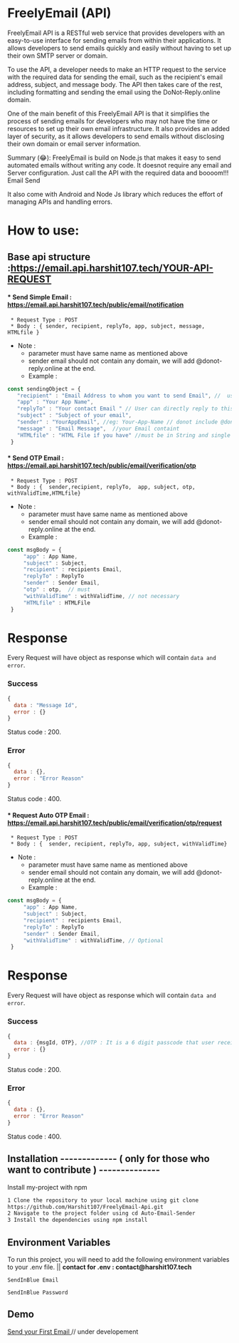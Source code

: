 
# FreelyEmail (API)

FreelyEmail API is a RESTful web service that provides developers with an easy-to-use interface for sending emails from within their applications. It allows developers to send emails quickly and easily without having to set up their own SMTP server or domain.

To use the API, a developer needs to make an HTTP request to the service with the required data for sending the email, such as the recipient's email address, subject, and message body. The API then takes care of the rest, including formatting and sending the email using the DoNot-Reply.online domain.

One of the main benefit of this FreelyEmail API is that it simplifies the process of sending emails for developers who may not have the time or resources to set up their own email infrastructure. It also provides an added layer of security, as it allows developers to send emails without disclosing their own domain or email server information.

Summary (😂):
FreelyEmail is build on Node.js that makes it easy to send automated emails without writing any code. It doesnot require any email and Server configuration. Just call the API with the required data and boooom!!! Email Send 


It also come with Android and Node Js library which reduces the effort of managing APIs and handling errors.

# How to use:

## Base api structure  :https://email.api.harshit107.tech/YOUR-API-REQUEST

  
  #### * Send Simple Email :  https://email.api.harshit107.tech/public/email/notification
  ```
   * Request Type : POST
   * Body : { sender, recipient, replyTo, app, subject, message, HTMLfile }
 ```
  * Note : 
    * parameter must have same name as mentioned above
    * sender email should not contain any domain, we will add @donot-reply.online at the end.
    * Example : 
   ``` JavaScript
   const sendingObject = {
      "recipient" : "Email Address to whom you want to send Email", //  use Array of String for multiple email
      "app" : "Your App Name", 
      "replyTo" : "Your contact Email " // User can directly reply to this email
      "subject" : "Subject of your email",
      "sender" : "YourAppEmail", //eg: Your-App-Name // donot include @donot-reply.online // no space or special char
      "message" : "Email Message",  //your Email containt
      "HTMLfile" : "HTML File if you have" //must be in String and single html formate  
    } 
  ```
  
   
  #### * Send OTP Email : https://email.api.harshit107.tech/public/email/verification/otp
  ```
   * Request Type : POST
   * Body : {  sender,recipient, replyTo,  app, subject, otp, withValidTime,HTMLfile}
 ```
  * Note : 
    * parameter must have same name as mentioned above
    * sender email should not contain any domain, we will add @donot-reply.online at the end.
    * Example : 
   ``` JavaScript
  const msgBody = {
        "app" : App Name,
        "subject" : Subject,
        "recipient" : recipients Email,
        "replyTo" : ReplyTo
        "sender" : Sender Email,
        "otp" : otp,  // must 
        "withValidTime" : withValidTime, // not necessary 
        "HTMLfile" : HTMLFile
    }
  ```
  
  # Response
  
  Every Request will have object as response which will contain `data and error`.
  
  ### Success
  ``` JavaScript
  {
    data : "Message Id",
    error : {}
  }
  
  ```
  Status code  : 200.
  
  ### Error
  ``` JavaScript
  {
    data : {},
    error : "Error Reason"
  }
  
  ```
  Status code  : 400.
  
  
  
   
  #### * Request Auto OTP Email : https://email.api.harshit107.tech/public/email/verification/otp/request
  ```
   * Request Type : POST
   * Body : {  sender, recipient, replyTo, app, subject, withValidTime}
 ```
  * Note : 
    * parameter must have same name as mentioned above
    * sender email should not contain any domain, we will add @donot-reply.online at the end.
    * Example : 
   ``` JavaScript
  const msgBody = {
        "app" : App Name,
        "subject" : Subject,
        "recipient" : recipients Email,
        "replyTo" : ReplyTo
        "sender" : Sender Email,
        "withValidTime" : withValidTime, // Optional 
    }
  ```
  
  # Response
  
  Every Request will have object as response which will contain `data and error`.
  
  ### Success
  ``` JavaScript
  {
    data : {msgId, OTP}, //OTP : It is a 6 digit passcode that user received in mail, so use this OTP to verify user in Client side.
    error : {}
  }
  
  ```
  Status code  : 200.
  
  ### Error
  ``` JavaScript
  {
    data : {},
    error : "Error Reason"
  }
  
  ```
  Status code  : 400.
  
 

## Installation -------------   ( only for those who want to contribute )    --------------

Install my-project with npm

```bash
1 Clone the repository to your local machine using git clone
https://github.com/Harshit107/FreelyEmail-Api.git
2 Navigate to the project folder using cd Auto-Email-Sender
3 Install the dependencies using npm install
```
    
## Environment Variables 

To run this project, you will need to add the following environment variables to your .env file. || 
__contact for .env : contact@harshit107.tech__

`SendInBlue Email`

`SendInBlue Password`



## Demo

[Send your First Email ](https://test.donot-reply.online/)    // under developement


